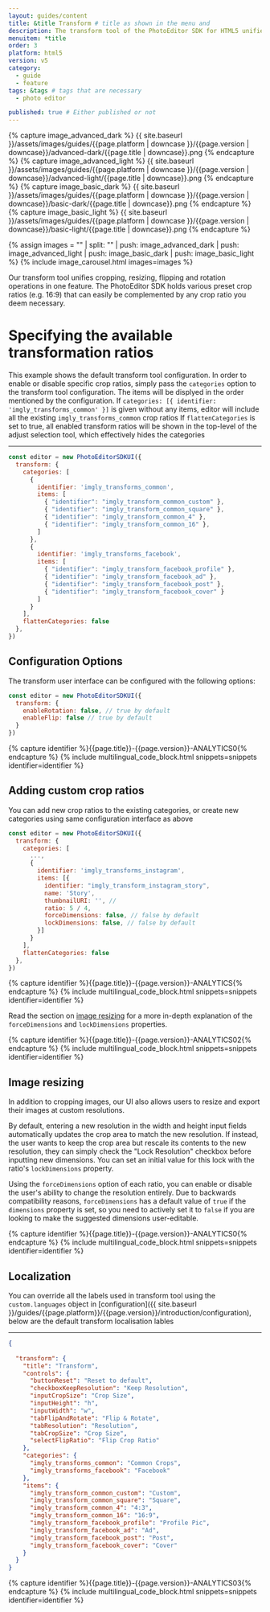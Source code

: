 ```yaml
---
layout: guides/content
title: &title Transform # title as shown in the menu and
description: The transform tool of the PhotoEditor SDK for HTML5 unifies cropping, flipping and rotation operations. Learn how to add custom crop ratios to the library.
menuitem: *title
order: 3
platform: html5
version: v5
category:
  - guide
  - feature
tags: &tags # tags that are necessary
  - photo editor

published: true # Either published or not
---
```

<!-- ![{{page.title}} tool]({{ site.baseurl }}/assets/images/guides/{{page.platform | downcase }}/{{page.version | downcase}}/{{page.title | downcase}}.jpg){: .center-image style="padding: 20px; max-height: 400px;"} -->

{% capture image_advanced_dark %}
{{ site.baseurl }}/assets/images/guides/{{page.platform | downcase }}/{{page.version | downcase}}/advanced-dark/{{page.title | downcase}}.png
{% endcapture %}
{% capture image_advanced_light %}
{{ site.baseurl }}/assets/images/guides/{{page.platform | downcase }}/{{page.version | downcase}}/advanced-light/{{page.title | downcase}}.png
{% endcapture %}
{% capture image_basic_dark %}
{{ site.baseurl }}/assets/images/guides/{{page.platform | downcase }}/{{page.version | downcase}}/basic-dark/{{page.title | downcase}}.png
{% endcapture %}
{% capture image_basic_light %}
{{ site.baseurl }}/assets/images/guides/{{page.platform | downcase }}/{{page.version | downcase}}/basic-light/{{page.title | downcase}}.png
{% endcapture %}

{% assign images = "" | split: "" | push: image_advanced_dark | push: image_advanced_light | push: image_basic_dark | push: image_basic_light %}
{% include image_carousel.html images=images %}

Our transform tool unifies cropping, resizing, flipping and rotation operations in one feature. The PhotoEditor SDK holds various preset crop ratios (e.g. 16:9) that can easily be complemented by any crop ratio you deem necessary.

<!--The tool is implemented in the `TransformToolController` class and can be customized using the [`TransformToolControllerOptions`]({{ site.baseurl }}/apidocs/{{page.platform}}/{{page.version}}/Classes/TransformToolControllerOptions.html) as described in the [configuration]({{ site.baseurl }}/guides/{{page.platform}}/{{page.version}}/introduction/configuration) section. By modifying these options, you may customize the available transform actions and crop aspect ratios by adding or removing `CropAspect` and `TransformAction` objects from or to the corresponding arrays. All sliders and buttons can be customized as well. In order to disable free cropping and force the use of one of the available aspect ratios, set the `allowFreeCrop` property to `true`.-->


# Specifying the available transformation ratios

This example shows the default transform tool configuration.
In order to enable or disable specific crop ratios, simply pass the `categories` option to the transform tool configuration. The items will be displyed in the order mentioned by the configuration.
If `categories: [{ identifier: 'imgly_transforms_common' }]` is given without any items, editor will include all the existing `imgly_transforms_common` crop ratios
If `flattenCategories` is set to true, all enabled transform ratios will be shown in the top-level of the adjust selection tool, which effectively hides the categories

---
```js
const editor = new PhotoEditorSDKUI({
  transform: {
    categories: [
      {
        identifier: 'imgly_transforms_common',
        items: [
          { "identifier": "imgly_transform_common_custom" },
          { "identifier": "imgly_transform_common_square" },
          { "identifier": "imgly_transform_common_4" },
          { "identifier": "imgly_transform_common_16" },
        ]
      },
      {
        identifier: 'imgly_transforms_facebook',
        items: [
          { "identifier": "imgly_transform_facebook_profile" },
          { "identifier": "imgly_transform_facebook_ad" },
          { "identifier": "imgly_transform_facebook_post" },
          { "identifier": "imgly_transform_facebook_cover" }
        ]
      }
    ],
    flattenCategories: false
  },
})
```

## Configuration Options

The transform user interface can be configured with the following options:

```js
const editor = new PhotoEditorSDKUI({
  transform: {
    enableRotation: false, // true by default
    enableFlip: false // true by default
  }
})
```


{% capture identifier %}{{page.title}}-{{page.version}}-ANALYTICS0{% endcapture %}
{% include multilingual_code_block.html snippets=snippets identifier=identifier %}

## Adding custom crop ratios

You can add new crop ratios to the existing categories, or create new categories using same configuration interface as above

```js
const editor = new PhotoEditorSDKUI({
  transform: {
    categories: [
      ...,
      {
        identifier: 'imgly_transforms_instagram',
        items: [{
          identifier: "imgly_transform_instagram_story",
          name: 'Story',
          thumbnailURI: '', //
          ratio: 5 / 4,
          forceDimensions: false, // false by default
          lockDimensions: false, // false by default
        }]
      }
    ],
    flattenCategories: false
  },
})
```
{% capture identifier %}{{page.title}}-{{page.version}}-ANALYTICS{% endcapture %}
{% include multilingual_code_block.html snippets=snippets identifier=identifier %}

Read the section on [image resizing](#image-resizing) for a more in-depth explanation of the `forceDimensions` and `lockDimensions`
properties.




{% capture identifier %}{{page.title}}-{{page.version}}-ANALYTICS02{% endcapture %}
{% include multilingual_code_block.html snippets=snippets identifier=identifier %}

## Image resizing

In addition to cropping images, our UI also allows users to resize 
and export their images at custom resolutions. 

By default, entering a new resolution in the width and height input fields automatically updates the crop
area to match the new resolution. If instead, the user wants to keep the crop area but rescale its contents to
the new resolution, they can simply check the "Lock Resolution" checkbox before inputting new dimensions. You can
set an initial value for this lock with the ratio's `lockDimensions` property.

Using the `forceDimensions` option of each ratio, you can enable or disable the user's ability to change 
the resolution entirely. Due to backwards compatibility reasons, `forceDimensions` has a
default value of `true` if the `dimensions` property is set, so you need to actively set it to 
`false` if you are looking to make the suggested dimensions user-editable.


{% capture identifier %}{{page.title}}-{{page.version}}-ANALYTICS0{% endcapture %}
{% include multilingual_code_block.html snippets=snippets identifier=identifier %}

## Localization

You can override all the labels used in transform tool using the `custom.languages` object in [configuration]({{ site.baseurl }}/guides/{{page.platform}}/{{page.version}}/introduction/configuration), below are the default transform localisation lables

---
```json
{
  
  "transform": {
    "title": "Transform",
    "controls": {
      "buttonReset": "Reset to default",
      "checkboxKeepResolution": "Keep Resolution",
      "inputCropSize": "Crop Size",
      "inputHeight": "h",
      "inputWidth": "w",
      "tabFlipAndRotate": "Flip & Rotate",
      "tabResolution": "Resolution",
      "tabCropSize": "Crop Size",
      "selectFlipRatio": "Flip Crop Ratio"
    },
    "categories": {
      "imgly_transforms_common": "Common Crops",
      "imgly_transforms_facebook": "Facebook"
    },
    "items": {
      "imgly_transform_common_custom": "Custom",
      "imgly_transform_common_square": "Square",
      "imgly_transform_common_4": "4:3",
      "imgly_transform_common_16": "16:9",
      "imgly_transform_facebook_profile": "Profile Pic",
      "imgly_transform_facebook_ad": "Ad",
      "imgly_transform_facebook_post": "Post",
      "imgly_transform_facebook_cover": "Cover"
    }
  }
}
```


{% capture identifier %}{{page.title}}-{{page.version}}-ANALYTICS03{% endcapture %}
{% include multilingual_code_block.html snippets=snippets identifier=identifier %}